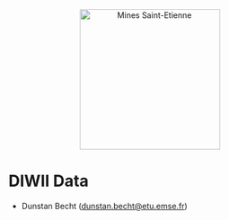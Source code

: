 <div align="center">
  <img width="250" src="https://dunstan.becht.network/views/signatures/mines.svg" alt="Mines Saint-Etienne">
</div>

# DIWII Data

* Dunstan Becht (dunstan.becht@etu.emse.fr)
